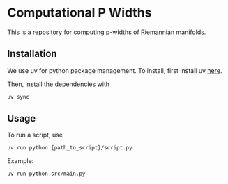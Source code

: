 # Computational P Widths

This is a repository for computing p-widths of Riemannian manifolds. 

## Installation

We use uv for python package management. To install, first install uv [here](https://docs.astral.sh/uv/getting-started/installation).

Then, install the dependencies with
```bash
uv sync
```

## Usage

To run a script, use 
```bash
uv run python {path_to_script}/script.py
```

Example:
```bash
uv run python src/main.py
```
